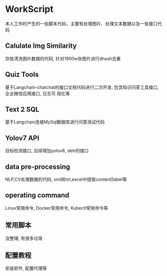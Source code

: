 # WorkScript
本人工作时产生的一些脚本代码，主要有处理图片、处理文本数据以及一些接口代码

## Calulate Img Similarity
存放清洗图片数据的代码, 针对1900w张图片进行dhash去重

## Quiz Tools
基于Langchain-chatchat的接口文档代码进行二次开发, 包含知识问答工具接口, 企业微信应用接口, 日志可
视化等

## Text 2 SQL
基于Langchain连接MySql数据库进行问答测试代码

## Yolov7 API
目标检测接口, 后续增加yolov8, detr的接口

## data pre-processing
NLP,CV处理数据的代码, xml转txt,excel中提取content|label等

## operating command
Linux常用命令, Docker常用命令, Kubectl常用命令等

## 常用脚本
没整理, 有很多垃圾

## 配置教程
安装软件, 配置代理等


